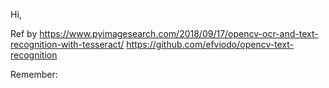Hi,

Ref by  https://www.pyimagesearch.com/2018/09/17/opencv-ocr-and-text-recognition-with-tesseract/
        https://github.com/efviodo/opencv-text-recognition
        
Remember: 
        
